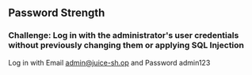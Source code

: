 ## Password Strength
### Challenge: Log in with the administrator's user credentials without previously changing them or applying SQL Injection

Log in with Email admin@juice-sh.op and Password admin123
